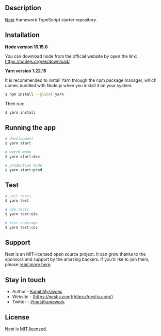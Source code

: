 ## Description


[Nest](https://github.com/nestjs/nest) framework TypeScript starter repository.

## Installation

**Node version 16.15.0**

You can download node from the official website by open the link: https://nodejs.org/es/download/

**Yarn version 1.22.15**

It is recommended to install Yarn through the npm package manager, which comes bundled with Node.js when you install it on your system.

```bash
$ npm install --global yarn
```

Then run:

```bash
$ yarn install
```

## Running the app

```bash
# development
$ yarn start

# watch mode
$ yarn start:dev

# production mode
$ yarn start:prod
```

## Test

```bash
# unit tests
$ yarn test

# e2e tests
$ yarn test:e2e

# test coverage
$ yarn test:cov
```

## Support

Nest is an MIT-licensed open source project. It can grow thanks to the sponsors and support by the amazing backers. If you'd like to join them, please [read more here](https://docs.nestjs.com/support).

## Stay in touch

- Author - [Kamil Myśliwiec](https://kamilmysliwiec.com)
- Website - [https://nestjs.com](https://nestjs.com/)
- Twitter - [@nestframework](https://twitter.com/nestframework)

## License

Nest is [MIT licensed](LICENSE).

